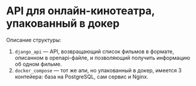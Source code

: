 # API для онлайн-кинотеатра, упакованный в докер
 
Описание структуры:

1. `django_api` — API, возвращающий список фильмов в формате, описанном в openapi-файле, и позволяющий получить информацию об одном фильме.
2. `docker_compose` — тот же апи, но упакованный в докер, имеется 3 контейера: база на PostgreSQL, сам сервис и Nginx.
